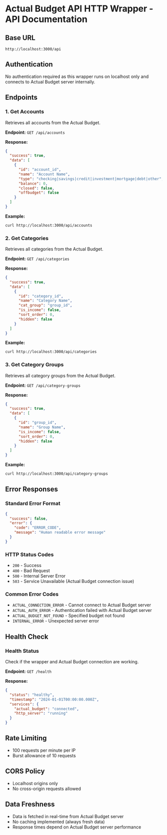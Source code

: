# Actual Budget API HTTP Wrapper - API Documentation

## Base URL
```
http://localhost:3000/api
```

## Authentication
No authentication required as this wrapper runs on localhost only and connects to Actual Budget server internally.

## Endpoints

### 1. Get Accounts
Retrieves all accounts from the Actual Budget.

**Endpoint:** `GET /api/accounts`

**Response:**
```json
{
  "success": true,
  "data": [
    {
      "id": "account_id",
      "name": "Account Name",
      "type": "checking|savings|credit|investment|mortgage|debt|other",
      "balance": 0,
      "closed": false,
      "offbudget": false
    }
  ]
}
```

**Example:**
```bash
curl http://localhost:3000/api/accounts
```

### 2. Get Categories
Retrieves all categories from the Actual Budget.

**Endpoint:** `GET /api/categories`

**Response:**
```json
{
  "success": true,
  "data": [
    {
      "id": "category_id",
      "name": "Category Name",
      "cat_group": "group_id",
      "is_income": false,
      "sort_order": 0,
      "hidden": false
    }
  ]
}
```

**Example:**
```bash
curl http://localhost:3000/api/categories
```

### 3. Get Category Groups
Retrieves all category groups from the Actual Budget.

**Endpoint:** `GET /api/category-groups`

**Response:**
```json
{
  "success": true,
  "data": [
    {
      "id": "group_id",
      "name": "Group Name",
      "is_income": false,
      "sort_order": 0,
      "hidden": false
    }
  ]
}
```

**Example:**
```bash
curl http://localhost:3000/api/category-groups
```

## Error Responses

### Standard Error Format
```json
{
  "success": false,
  "error": {
    "code": "ERROR_CODE",
    "message": "Human readable error message"
  }
}
```

### HTTP Status Codes
- `200` - Success
- `400` - Bad Request
- `500` - Internal Server Error
- `503` - Service Unavailable (Actual Budget connection issue)

### Common Error Codes
- `ACTUAL_CONNECTION_ERROR` - Cannot connect to Actual Budget server
- `ACTUAL_AUTH_ERROR` - Authentication failed with Actual Budget server
- `ACTUAL_BUDGET_NOT_FOUND` - Specified budget not found
- `INTERNAL_ERROR` - Unexpected server error

## Health Check

### Health Status
Check if the wrapper and Actual Budget connection are working.

**Endpoint:** `GET /health`

**Response:**
```json
{
  "status": "healthy",
  "timestamp": "2024-01-01T00:00:00.000Z",
  "services": {
    "actual_budget": "connected",
    "http_server": "running"
  }
}
```

## Rate Limiting
- 100 requests per minute per IP
- Burst allowance of 10 requests

## CORS Policy
- Localhost origins only
- No cross-origin requests allowed

## Data Freshness
- Data is fetched in real-time from Actual Budget server
- No caching implemented (always fresh data)
- Response times depend on Actual Budget server performance